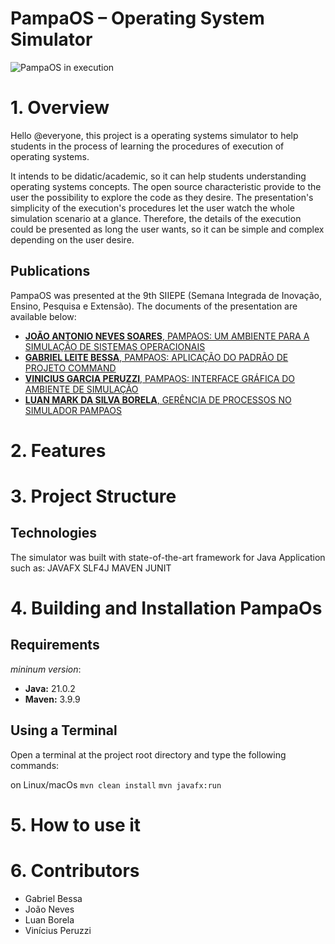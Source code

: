 # PampaOS – Operating System Simulator

![PampaOS in execution](https://github.com/JoaoNevesSoares/PampaOS/blob/main/pampaos_execution.png)

# 1. Overview
Hello @everyone, this project is a operating systems simulator to help students in the process of learning the procedures of execution of operating systems.

It intends to be didatic/academic, so it can help students understanding operating systems concepts. The open source characteristic provide to the user the possibility to explore the code as they desire.
The presentation's simplicity of the execution's procedures let the user watch the whole simulation scenario at a glance. Therefore, the details of the execution could be presented as long the user wants, so it can be simple and complex depending on the user desire.

## Publications

PampaOS was presented at the 9th SIIEPE (Semana Integrada de Inovação, Ensino, Pesquisa e Extensão). The documents of the presentation are available below:

- [**JOÃO ANTONIO NEVES SOARES**, PAMPAOS: UM AMBIENTE PARA A SIMULAÇÃO DE SISTEMAS OPERACIONAIS](https://cti.ufpel.edu.br/siepe/arquivos/2023/CE_05483.pdf)
- [**GABRIEL LEITE BESSA**, PAMPAOS: APLICAÇÃO DO PADRÃO DE PROJETO COMMAND](https://cti.ufpel.edu.br/siepe/arquivos/2023/CE_06671.pdf)
- [**VINICIUS GARCIA PERUZZI**, PAMPAOS: INTERFACE GRÁFICA DO AMBIENTE DE SIMULAÇÃO](https://cti.ufpel.edu.br/siepe/arquivos/2023/CE_05484.pdf)
- [**LUAN MARK DA SILVA BORELA**, GERÊNCIA DE PROCESSOS NO SIMULADOR PAMPAOS](https://cti.ufpel.edu.br/siepe/arquivos/2023/CE_05754.pdf)

# 2. Features

# 3. Project Structure

## Technologies

The simulator was built with state-of-the-art framework for Java Application such as:
JAVAFX
SLF4J
MAVEN
JUNIT

# 4. Building and Installation PampaOs

## Requirements

_mininum version_:
- **Java:** 21.0.2
- **Maven:** 3.9.9

## Using a Terminal

Open a terminal at the project root directory and type the following commands:

on Linux/macOs
`mvn clean install`
`mvn javafx:run`
# 5. How to use it

# 6. Contributors
- Gabriel Bessa
- João Neves
- Luan Borela
- Vinícius Peruzzi
